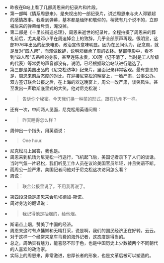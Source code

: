- 昨夜在B站上看了几部周恩来的纪录片和片段。
- 第一部叫《情系周恩来》，是央视出的一部纪录片，讲述周恩来与夫人邓颖超的感情故事。我看到弹幕，基本都是缅怀和敬仰的，稍微有几个说不的，立即被后来的弹幕给斥责，淹没掉。
- 第二部是《十里长街送总理》，周恩来逝世的纪录片。全程拍摄了周恩来的葬礼前后，尤其是邓小平在周追悼会上的致辞，几乎全部原声再现。很明显，这部1976年出品的纪录电影，政治宣传意味明显。因为在民间认为，纪念周，就是反对“四人帮”，而邓做致辞，说明邓继承了周的衣钵。整部电影中，看不到“四人帮”去吊唁的身影，甚至连陈永贵，XX莲（记不清了，当时是工人阶级的代表）等常委的声音都没有。说明，已经根据政治站队进行遴选了。
- 第三部是美国出品的《尼克松访华》纪录片，里面记录非常客观。最有意思的是，周恩来前后态度的对比。在迎接尼克松的晚宴上，一脸严肃，公事公办。双方签订联合公报之后，在上海的欢送晚宴上，周公一改严肃，谈笑风生。甚至发出一声歇斯底里式的大笑。他对尼克松说：
- > 告诉你个秘密。今天我们换一种菜的形式，跟在杭州不一样。
- 还有一次，中间两人见面，尼克松用英语问周：
- > 昨天睡得怎么样？
- 周伸出一个指头，用英语说：
- > One hour.
- 尼克松马上回答，我也是。
- 周恩来到机场为尼克松一行送行，飞机起飞后，美国记者录下了人们的谈话。当时气氛一片轻松，我们听见工作人员在议论美国官员年轻，并且笑语不断。
- 而周公一脸严肃。美国记者问他对于尼克松这次访问怎么看？
- 周说：
- > 联合公报里说了。不用我再说了。
- 第四段录像是周恩来会见埃德加-斯诺。
- 周对身边的翻译说：
- > 我记得他是抽烟的，给他烟。
- 斯诺点上烟，赞美了中国的经济。
- 周恩来这时有点慵懒和无精打采，说是啊，我们的国民经济正在好转。云云。
- 对于这样一个经常来拿车马费的海外记者，这态度是得当的。
- 总之，周确实有魅力，能喜怒不形于色，也是中国历史上少数被两个不同朝代的人喜欢的政治家。
- 实际上的周恩来，非常激进，忠厚长者的形象，也是文革后被可以塑造的。
